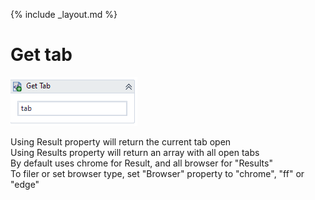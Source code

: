 {% include _layout.md %}
# Get tab
![Get Tab](Get-Tab.png)

Using Result property will return the current tab open  
Using Results property will return an array with all open tabs  
By default uses chrome for Result, and all browser for "Results"  
To filer or set browser type, set "Browser" property to "chrome", "ff" or "edge"  